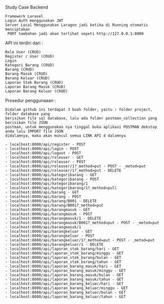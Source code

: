 Study Case Backend

    Framework Laravel
    Login Auth menggunakan JWT
    Server Local Menggunakan Laragon jadi ketika di Running otomatis menciptakan
     PORT tambahan jadi akan terlihat sepeti http://127.0.0.1:8000

API ini terdiri dari :

    Role User (CRUD)
    Register / User (CRUD)
    Login
    Kategori Barang (CRUD)
    Barang (CRUD)
    Barang Masuk (CRUD)
    Barang Keluar (CRUD)
    Laporan Stok Barang (CRUD)
    Laporan Barang Masuk (CRUD)
    Laporan Barang Keluar (CRUD)

Prosedur penggunaaan :

    Didalam github ini terdapat 3 buah folder, yaitu : folder project, folder database yang 
    berisikan file sql database, lalu ada folder postman_collection yang berisikan file JSON 
    postman, untuk menggunakan nya tinggal buka aplikasi POSTMAN dekstop anda lalu IMPORT file JSON 
    didalamnya, maka akan muncul semua LINK API d dalamnya

    - localhost:8000/api/register - POST
    - localhost:8000/api/login - POST
    - localhost:8000/api/logout - POST
    - localhost:8000/api/roleuser - GET
    - localhost:8000/api/roleuser - POST
    - localhost:8000/api/roleuser/1?_method=put - POST - _metod=put
    - localhost:8000/api/roleuser/1?_method=put - DELETE
    - localhost:8000/api/kategoribarang - GET
    - localhost:8000/api/kategoribarang - POST
    - localhost:8000/api/kategoribarang/1
    - localhost:8000/api/kategoribarang/1?_method=pull
    - localhost:8000/api/barang - GET
    - localhost:8000/api/barang - POST
    - localhost:8000/api/barang/B001 - DELETE
    - localhost:8000/api/barang/B001?_method=put
    - localhost:8000/api/barangmasuk - GET
    - localhost:8000/api/barangmasuk - POST
    - localhost:8000/api/barangmasuk/1 - DELETE
    - localhost:8000/api/barangmasuk/B001?_method=put - POST - _metod=put
    - localhost:8000/api/barangmasuk/1
    - localhost:8000/api/barangkeluar - GET
    - localhost:8000/api/barangkeluar - POST
    - localhost:8000/api/barangkeluar/1?_method=put - POST - _metod=put
    - localhost:8000/api/barangkeluar/1 - DELETE
    - localhost:8000/api/laporan_stok_barang/hari - GET
    - localhost:8000/api/laporan_stok_barang/minggu - GET
    - localhost:8000/api/laporan_stok_barang/bulan - GET
    - localhost:8000/api/laporan_stok_barang/tahun - GET
    - localhost:8000/api/laporan_barang_masuk/hari - GET
    - localhost:8000/api/laporan_barang_masuk/minggu - GET
    - localhost:8000/api/laporan_barang_masuk/bulan - GET
    - localhost:8000/api/laporan_barang_masuk/tahun - GET
    - localhost:8000/api/laporan_barang_keluar/hari - GET
    - localhost:8000/api/laporan_barang_keluar/minggu - GET
    - localhost:8000/api/laporan_barang_keluar/bulan - GET
    - localhost:8000/api/laporan_barang_keluar/tahun - GET
